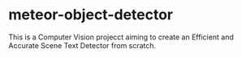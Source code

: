 # meteor-object-detector

This is a Computer Vision projecct aiming to create an Efficient and Accurate Scene Text Detector from scratch.





























